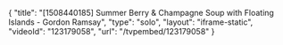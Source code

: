 {
    "title": "[1508440185] Summer Berry & Champagne Soup with Floating Islands - Gordon Ramsay",
    "type": "solo",
    "layout": "iframe-static",
    "videoId": "123179058",
    "url": "\/tvpembed\/123179058"
}